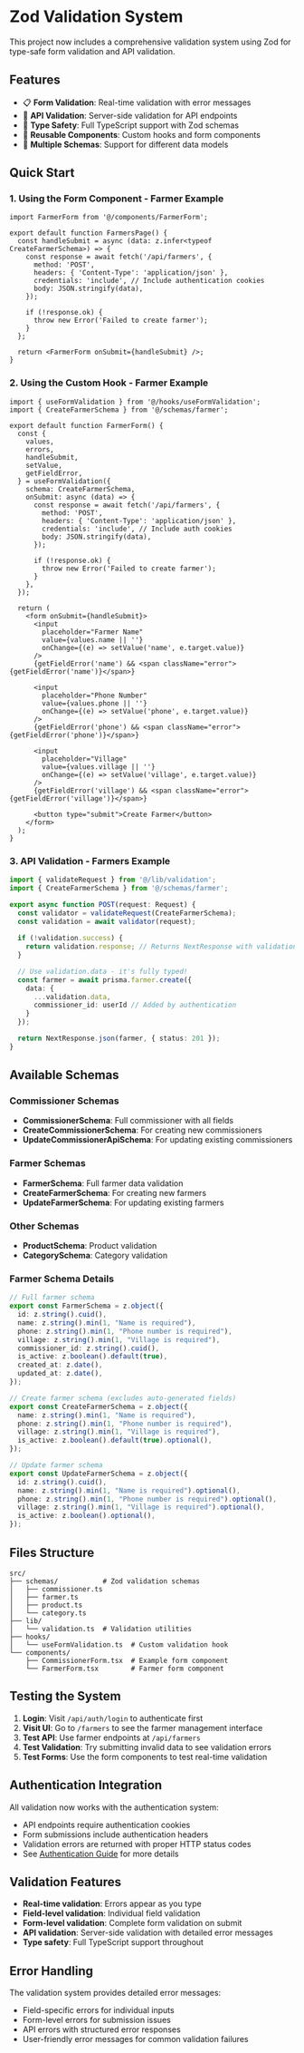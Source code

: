 # Zod Validation System

This project now includes a comprehensive validation system using Zod for type-safe form validation and API validation.

## Features

- 📋 **Form Validation**: Real-time validation with error messages
- 🔧 **API Validation**: Server-side validation for API endpoints
- 🎯 **Type Safety**: Full TypeScript support with Zod schemas
- 🎨 **Reusable Components**: Custom hooks and form components
- 📝 **Multiple Schemas**: Support for different data models

## Quick Start

### 1. Using the Form Component - Farmer Example

```tsx
import FarmerForm from '@/components/FarmerForm';

export default function FarmersPage() {
  const handleSubmit = async (data: z.infer<typeof CreateFarmerSchema>) => {
    const response = await fetch('/api/farmers', {
      method: 'POST',
      headers: { 'Content-Type': 'application/json' },
      credentials: 'include', // Include authentication cookies
      body: JSON.stringify(data),
    });
    
    if (!response.ok) {
      throw new Error('Failed to create farmer');
    }
  };

  return <FarmerForm onSubmit={handleSubmit} />;
}
```

### 2. Using the Custom Hook - Farmer Example

```tsx
import { useFormValidation } from '@/hooks/useFormValidation';
import { CreateFarmerSchema } from '@/schemas/farmer';

export default function FarmerForm() {
  const {
    values,
    errors,
    handleSubmit,
    setValue,
    getFieldError,
  } = useFormValidation({
    schema: CreateFarmerSchema,
    onSubmit: async (data) => {
      const response = await fetch('/api/farmers', {
        method: 'POST',
        headers: { 'Content-Type': 'application/json' },
        credentials: 'include', // Include auth cookies
        body: JSON.stringify(data),
      });
      
      if (!response.ok) {
        throw new Error('Failed to create farmer');
      }
    },
  });

  return (
    <form onSubmit={handleSubmit}>
      <input
        placeholder="Farmer Name"
        value={values.name || ''}
        onChange={(e) => setValue('name', e.target.value)}
      />
      {getFieldError('name') && <span className="error">{getFieldError('name')}</span>}
      
      <input
        placeholder="Phone Number"
        value={values.phone || ''}
        onChange={(e) => setValue('phone', e.target.value)}
      />
      {getFieldError('phone') && <span className="error">{getFieldError('phone')}</span>}
      
      <input
        placeholder="Village"
        value={values.village || ''}
        onChange={(e) => setValue('village', e.target.value)}
      />
      {getFieldError('village') && <span className="error">{getFieldError('village')}</span>}
      
      <button type="submit">Create Farmer</button>
    </form>
  );
}
```

### 3. API Validation - Farmers Example

```typescript
import { validateRequest } from '@/lib/validation';
import { CreateFarmerSchema } from '@/schemas/farmer';

export async function POST(request: Request) {
  const validator = validateRequest(CreateFarmerSchema);
  const validation = await validator(request);
  
  if (!validation.success) {
    return validation.response; // Returns NextResponse with validation errors
  }

  // Use validation.data - it's fully typed!
  const farmer = await prisma.farmer.create({
    data: {
      ...validation.data,
      commissioner_id: userId // Added by authentication
    }
  });

  return NextResponse.json(farmer, { status: 201 });
}
```

## Available Schemas

### Commissioner Schemas
- **CommissionerSchema**: Full commissioner with all fields
- **CreateCommissionerSchema**: For creating new commissioners
- **UpdateCommissionerApiSchema**: For updating existing commissioners  

### Farmer Schemas
- **FarmerSchema**: Full farmer data validation
- **CreateFarmerSchema**: For creating new farmers
- **UpdateFarmerSchema**: For updating existing farmers

### Other Schemas
- **ProductSchema**: Product validation
- **CategorySchema**: Category validation

### Farmer Schema Details

```typescript
// Full farmer schema
export const FarmerSchema = z.object({
  id: z.string().cuid(),
  name: z.string().min(1, "Name is required"),
  phone: z.string().min(1, "Phone number is required"),
  village: z.string().min(1, "Village is required"),
  commissioner_id: z.string().cuid(),
  is_active: z.boolean().default(true),
  created_at: z.date(),
  updated_at: z.date(),
});

// Create farmer schema (excludes auto-generated fields)
export const CreateFarmerSchema = z.object({
  name: z.string().min(1, "Name is required"),
  phone: z.string().min(1, "Phone number is required"),
  village: z.string().min(1, "Village is required"),
  is_active: z.boolean().default(true).optional(),
});

// Update farmer schema
export const UpdateFarmerSchema = z.object({
  id: z.string().cuid(),
  name: z.string().min(1, "Name is required").optional(),
  phone: z.string().min(1, "Phone number is required").optional(),
  village: z.string().min(1, "Village is required").optional(),
  is_active: z.boolean().optional(),
});
```

## Files Structure

```
src/
├── schemas/           # Zod validation schemas
│   ├── commissioner.ts
│   ├── farmer.ts
│   ├── product.ts
│   └── category.ts
├── lib/
│   └── validation.ts  # Validation utilities
├── hooks/
│   └── useFormValidation.ts  # Custom validation hook
└── components/
    ├── CommissionerForm.tsx  # Example form component
    └── FarmerForm.tsx        # Farmer form component
```

## Testing the System

1. **Login**: Visit `/api/auth/login` to authenticate first
2. **Visit UI**: Go to `/farmers` to see the farmer management interface
3. **Test API**: Use farmer endpoints at `/api/farmers` 
4. **Test Validation**: Try submitting invalid data to see validation errors
5. **Test Forms**: Use the form components to test real-time validation

## Authentication Integration

All validation now works with the authentication system:
- API endpoints require authentication cookies
- Form submissions include authentication headers
- Validation errors are returned with proper HTTP status codes
- See [Authentication Guide](./AUTHENTICATION_GUIDE.md) for more details

## Validation Features

- **Real-time validation**: Errors appear as you type
- **Field-level validation**: Individual field validation
- **Form-level validation**: Complete form validation on submit
- **API validation**: Server-side validation with detailed error messages
- **Type safety**: Full TypeScript support throughout

## Error Handling

The validation system provides detailed error messages:
- Field-specific errors for individual inputs
- Form-level errors for submission issues
- API errors with structured error responses
- User-friendly error messages for common validation failures
